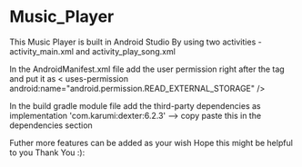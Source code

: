 # Music_Player

This Music Player is built in Android Studio
By using two activities - activity_main.xml and
                          activity_play_song.xml
                          
In the AndroidManifest.xml file add the user permission right after the <manifest> tag and put it as 
 < uses-permission android:name="android.permission.READ_EXTERNAL_STORAGE" />

In the build gradle module file 
add the third-party dependencies as
implementation 'com.karumi:dexter:6.2.3'   --> copy paste this in the dependencies section

Futher more features can be added as your wish
Hope this might be helpful to you
Thank You :):
